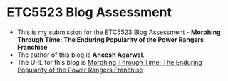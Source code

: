 # ETC5523 Blog Assessment

* This is my submission for the ETC5523 Blog Assessment - **Morphing Through Time: The Enduring Popularity of the Power Rangers Franchise**
* The author of this blog is **Aneesh Agarwal**.
* The URL for this blog is [Morphing Through Time: The Enduring Popularity of the Power Rangers Franchise](http://blogs-tecmonk.io/)
